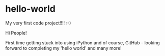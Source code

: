 # hello-world
My very first code project!!!! :-)

Hi People!

First time getting stuck into using iPython and of course, GitHub - looking forward to completing my 'hello world' and many more!
